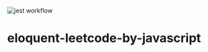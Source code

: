 ![jest workflow](https://github.com/RayJune/eloquent-leetcode-by-javascript/actions/workflows/node.js.yml/badge.svg)

# eloquent-leetcode-by-javascript

